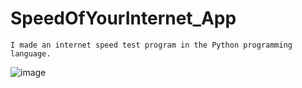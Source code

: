 # SpeedOfYourInternet_App
    
    I made an internet speed test program in the Python programming language.


![image](https://user-images.githubusercontent.com/50779398/226114782-9c3fc3cd-0924-46c6-977f-ab6183f7c042.png)




